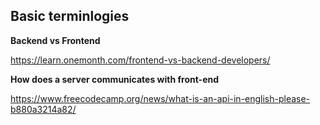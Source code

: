 ## Basic terminlogies

**Backend vs Frontend**

https://learn.onemonth.com/frontend-vs-backend-developers/

**How does a server communicates with front-end**

https://www.freecodecamp.org/news/what-is-an-api-in-english-please-b880a3214a82/

